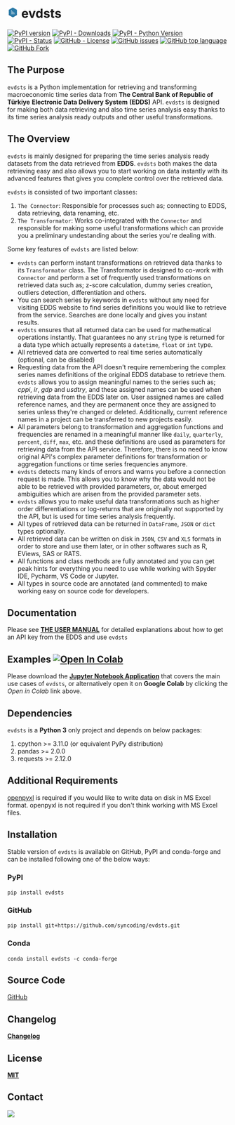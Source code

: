 # <img src="https://github.com/syncoding/evdsts/blob/master/docs/images/evdsts.png?raw=true" width="5%"/> evdsts

 [![PyPI version](https://badge.fury.io/py/evdsts.svg)](https://pypi.org/project/evdsts/)
 [![PyPI - Downloads](https://img.shields.io/pypi/dm/evdsts)](https://pypistats.org/packages/evdsts)
 [![PyPI - Python Version](https://img.shields.io/pypi/pyversions/evdsts)](https://pypi.org/project/evdsts/)
 [![PyPI - Status](https://img.shields.io/pypi/status/evdsts)](https://pypi.org/project/evdsts/)
 [![GitHub - License](https://img.shields.io/github/license/syncoding/evdsts)](https://github.com/syncoding/evdsts/blob/master/LICENSE.txt)
 [![GitHub issues](https://img.shields.io/github/issues-raw/syncoding/evdsts)](https://github.com/syncoding/evdsts/issues)
 [![GitHub top language](https://img.shields.io/github/languages/top/syncoding/evdsts)](https://github.com/syncoding/evdsts)
 [![GitHub Fork](https://img.shields.io/github/forks/syncoding/evdsts?style=social)](https://img.shields.io/github/forks/syncoding/evdsts?style=social)

## __The Purpose__

`evdsts` is a Python implementation for retrieving and transforming macroeconomic time series data from
__The Central Bank of Republic of Türkiye__ __Electronic Data Delivery System__ __(EDDS)__ API.
`evdsts` is designed for making both data retrieving and also time series analysis easy thanks to its
time series analysis ready outputs and other useful transformations.

## __The Overview__

`evdsts` is mainly designed for preparing the time series analysis ready datasets from the data
retrieved from __EDDS__. `evdsts` both makes the data retrieving easy and also allows you to start
working on data instantly with its advanced features that gives you complete control over the
retrieved data.

`evdsts` is consisted of two important classes:
1. `The Connector`: Responsible for processes such as; connecting to EDDS, data retrieving, data
renaming, etc.
2. `The Transformator`: Works co-integrated with the `Connector` and responsible for making some
useful transformations which can provide you a preliminary undestanding about the series you're
dealing with.

Some key features of `evdsts` are listed below:

- `evdsts` can perform instant transformations on retrieved data thanks to its `Transformator` class.
The Transformator is designed to co-work with `Connector` and perform a set of frequently used
transformations on retrieved data such as; z-score calculation, dummy series creation, outliers
detection, differentiation and others.
- You can search series by keywords in `evdsts` without any need for visiting EDDS website to find
series definitions you would like to retrieve from the service. Searches are done locally and gives
you instant results.
- `evdsts` ensures that all returned data can be used for mathematical operations instantly. That
guarantees no any `string` type is returned for a data type which actually represents a `datetime`,
`float` or `int` type.
- All retrieved data are converted to real time series automatically (optional, can be disabled)
- Requesting data from the API doesn't require remembering the complex series names definitions of
the original EDDS database to retrieve them. `evdsts` allows you to assign meaningful names to
the series such as; _cppi_, _ir_, _gdp_ and _usdtry_, and these assigned names can be used when
retrieving data from the EDDS later on. User assigned names are called reference names, and they
are permanent once they are assigned to series unless they're changed or deleted. Additionally,
current reference names in a project can be transferred to new projects easily.
- All parameters belong to transformation and aggregation functions and frequencies are renamed in
a meaningful manner like `daily`, `quarterly`, `percent`, `diff`, `max`, etc. and these definitions
are used as parameters for retrieving data from the API service. Therefore, there is no need to know
original API's complex parameter definitions for transformation or aggregation functions or time
series frequencies anymore.
- `evdsts` detects many kinds of errors and warns you before a connection request is made.
This allows you to know why the data would not be able to be retrieved with provided parameters, or,
about emerged ambiguities which are arisen from the provided parameter sets.
- `evdsts` allows you to make useful data transformations such as higher order differentiations
or log-returns that are originally not supported by the API, but is used for time series analysis
frequently.
- All types of retrieved data can be returned in `DataFrame`, `JSON` or `dict` types optionally.
- All retrieved data can be written on disk in `JSON`, `CSV` and `XLS` formats in order to store and
use them later, or in other softwares such as R, EViews, SAS or RATS.
- All functions and class methods are fully annotated and you can get peak hints for everything you
need to use while working with Spyder IDE, Pycharm, VS Code or Jupyter.
- All types in source code are annotated (and commented) to make working easy on source code for
developers.

## __Documentation__

Please see [__THE USER MANUAL__](https://github.com/syncoding/evdsts/blob/master/docs/manuals/manual_en.md) for detailed explanations about how to get an API key from the EDDS and use `evdsts`

## __Examples__ [![Open In Colab](https://colab.research.google.com/assets/colab-badge.svg)](https://colab.research.google.com/github/syncoding/evdsts/blob/master/examples/examples.ipynb)

Please download the [__Jupyter Notebook Application__](https://github.com/syncoding/evdsts/blob/master/examples) that covers the main use cases of `evdsts`,
or alternatively open it on __Google Colab__ by clicking the _Open in Colab_ link above.

## __Dependencies__

`evdsts` is a __Python 3__ only project and depends on below packages:

1. cpython >= 3.11.0 (or equivalent PyPy distribution)
1. pandas >= 2.0.0
2. requests >= 2.12.0

## __Additional Requirements__

[openpyxl](https://pypi.org/project/openpyxl/) is required if you would like to write data on disk
in MS Excel format. openpyxl is not required if you don't think working with MS Excel files.

## __Installation__

Stable version of `evdsts` is available on GitHub, PyPI and conda-forge and can be installed
following one of the below ways:

### __PyPI__

```
pip install evdsts
```

### __GitHub__

```
pip install git+https://github.com/syncoding/evdsts.git
```

### __Conda__

```
conda install evdsts -c conda-forge
```

## __Source Code__

[GitHub](https://github.com/syncoding/evdsts/blob/master/evdsts)

## __Changelog__

[__Changelog__](https://github.com/syncoding/evdsts/blob/master/CHANGELOG.md)

## __License__

[__MIT__](https://github.com/syncoding/evdsts/blob/master/LICENSE.txt)

## __Contact__

<a href="mailto:synertic@gmail.com?"><img src="https://img.shields.io/badge/gmail-%23DD0031.svg?&style=for-the-badge&logo=gmail&logoColor=white"/></a>
